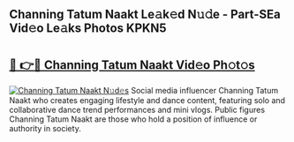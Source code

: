 ## Channing Tatum Naakt Le𝚊k𝚎d N𝚞𝚍e - Part-SEa Vid𝚎o Le𝚊ks Photos KPKN5

# <h2><a href="http://fb2d96.evod.top/?m=Channing+Tatum+Naakt">🔗 👉🔴 Channing Tatum Naakt Vid𝚎o Ph𝚘t𝚘s</a></h2>

[![Channing Tatum Naakt N𝚞d𝚎s](https://i.imgur.com/8V9OHl7.gif)](http://fb2d96.evod.top/?m=Channing+Tatum+Naakt)
Social media influencer Channing Tatum Naakt who creates engaging lifestyle and dance content, featuring solo and collaborative dance trend performances and mini vlogs. Public figures Channing Tatum Naakt are those who hold a position of influence or authority in society. 
